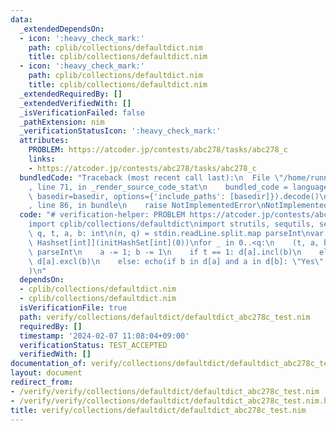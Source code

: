 ```yaml
---
data:
  _extendedDependsOn:
  - icon: ':heavy_check_mark:'
    path: cplib/collections/defaultdict.nim
    title: cplib/collections/defaultdict.nim
  - icon: ':heavy_check_mark:'
    path: cplib/collections/defaultdict.nim
    title: cplib/collections/defaultdict.nim
  _extendedRequiredBy: []
  _extendedVerifiedWith: []
  _isVerificationFailed: false
  _pathExtension: nim
  _verificationStatusIcon: ':heavy_check_mark:'
  attributes:
    PROBLEM: https://atcoder.jp/contests/abc278/tasks/abc278_c
    links:
    - https://atcoder.jp/contests/abc278/tasks/abc278_c
  bundledCode: "Traceback (most recent call last):\n  File \"/home/runner/.local/lib/python3.10/site-packages/onlinejudge_verify/documentation/build.py\"\
    , line 71, in _render_source_code_stat\n    bundled_code = language.bundle(stat.path,\
    \ basedir=basedir, options={'include_paths': [basedir]}).decode()\n  File \"/home/runner/.local/lib/python3.10/site-packages/onlinejudge_verify/languages/nim.py\"\
    , line 86, in bundle\n    raise NotImplementedError\nNotImplementedError\n"
  code: "# verification-helper: PROBLEM https://atcoder.jp/contests/abc278/tasks/abc278_c\n\
    import cplib/collections/defaultdict\nimport strutils, sequtils, sets\nvar n,\
    \ q, t, a, b: int\n(n, q) = stdin.readLine.split.map parseInt\nvar d = initDefaultDict[int,\
    \ Hashset[int]](initHashSet[int](0))\nfor _ in 0..<q:\n    (t, a, b) = stdin.readLine.split.map\
    \ parseInt\n    a -= 1; b -= 1\n    if t == 1: d[a].incl(b)\n    elif t == 2:\
    \ d[a].excl(b)\n    else: echo(if b in d[a] and a in d[b]: \"Yes\" else: \"No\"\
    )\n"
  dependsOn:
  - cplib/collections/defaultdict.nim
  - cplib/collections/defaultdict.nim
  isVerificationFile: true
  path: verify/collections/defaultdict/defaultdict_abc278c_test.nim
  requiredBy: []
  timestamp: '2024-02-07 11:08:04+09:00'
  verificationStatus: TEST_ACCEPTED
  verifiedWith: []
documentation_of: verify/collections/defaultdict/defaultdict_abc278c_test.nim
layout: document
redirect_from:
- /verify/verify/collections/defaultdict/defaultdict_abc278c_test.nim
- /verify/verify/collections/defaultdict/defaultdict_abc278c_test.nim.html
title: verify/collections/defaultdict/defaultdict_abc278c_test.nim
---
```

